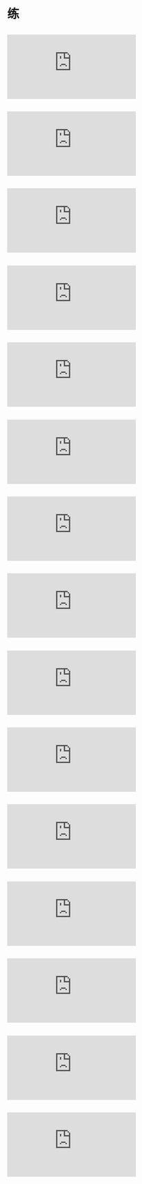 # 练
## ![LeetCode234.回文链表](https://github.com/zhangsui1997/Coding-record/blob/master/Now%20or%20never/LeetCode234.回文链表.md)
## ![将单向链表按某值划分为左边小，中间相等，右边大的形式](https://github.com/zhangsui1997/Coding-record/blob/master/Now%20or%20never/将单向链表按某值划分为左边小，中间相等，右边大的形式.md)
## ![LeetCode138. 复制带随机指针的链表](https://github.com/zhangsui1997/Coding-record/blob/master/Now%20or%20never/LeetCode138.%20%E5%A4%8D%E5%88%B6%E5%B8%A6%E9%9A%8F%E6%9C%BA%E6%8C%87%E9%92%88%E7%9A%84%E9%93%BE%E8%A1%A8.md)
## ![两个单链表相交的一系列问题](https://github.com/zhangsui1997/Coding-record/blob/master/Now%20or%20never/%E4%B8%A4%E4%B8%AA%E5%8D%95%E9%93%BE%E8%A1%A8%E7%9B%B8%E4%BA%A4%E7%9A%84%E4%B8%80%E7%B3%BB%E5%88%97%E9%97%AE%E9%A2%98.md)
## ![二叉树的前中后序遍历](https://github.com/zhangsui1997/Coding-record/blob/master/Now%20or%20never/二叉树的前中后序遍历.md)
## ![二叉树的后继结点](https://github.com/zhangsui1997/Coding-record/blob/master/Now%20or%20never/%E4%BA%8C%E5%8F%89%E6%A0%91%E7%9A%84%E5%90%8E%E7%BB%A7%E7%BB%93%E7%82%B9.md)
## ![二叉树 平衡 搜索 完全](https://github.com/zhangsui1997/Coding-record/blob/master/Now%20or%20never/%E4%BA%8C%E5%8F%89%E6%A0%91%20%E5%B9%B3%E8%A1%A1%20%E6%90%9C%E7%B4%A2%20%E5%AE%8C%E5%85%A8.md)
## ![LeetCode222.完全二叉树的节点个数](https://github.com/zhangsui1997/Coding-record/blob/master/Now%20or%20never/LeetCode222.完全二叉树的节点个数.md)
## ![并查集 朋友圈和岛屿问题](https://github.com/zhangsui1997/Coding-record/blob/master/Now%20or%20never/并查集%20朋友圈和岛屿问题.md)
## ![前缀树](https://github.com/zhangsui1997/Coding-record/blob/master/Now%20or%20never/前缀树.md)
## ![大小根堆及排序](https://github.com/zhangsui1997/Coding-record/blob/master/Now%20or%20never/大小根堆及排序.md)
## ![贪心策略](https://github.com/zhangsui1997/Coding-record/blob/master/Now%20or%20never/贪心策略.md)
## ![动态规划](https://github.com/zhangsui1997/Coding-record/blob/master/Now%20or%20never/动态规划.md)
## ![滑动窗口](https://github.com/zhangsui1997/Coding-record/blob/master/Now%20or%20never/滑动窗口.md)
## ![单调栈](https://github.com/zhangsui1997/Coding-record/blob/master/Now%20or%20never/单调栈.md)